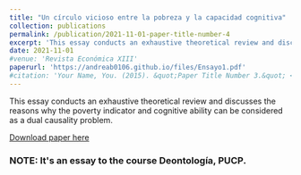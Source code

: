 ```yaml
---
title: "Un círculo vicioso entre la pobreza y la capacidad cognitiva"
collection: publications
permalink: /publication/2021-11-01-paper-title-number-4
excerpt: 'This essay conducts an exhaustive theoretical review and discusses the reasons why the poverty indicator and cognitive ability can be considered as a dual causality problem.'
date: 2021-11-01
#venue: 'Revista Económica XIII'
paperurl: 'https://andreab0106.github.io/files/Ensayo1.pdf'
#citation: 'Your Name, You. (2015). &quot;Paper Title Number 3.&quot; <i>Journal 1</i>. 1(3).'
---
```

This essay conducts an exhaustive theoretical review and discusses the reasons why the poverty indicator and cognitive ability can be considered as a dual causality problem. 

[Download paper here]('http://academicpages.github.io/files/Ensayo1.pdf')

### NOTE: It's an essay to the course Deontología, PUCP.